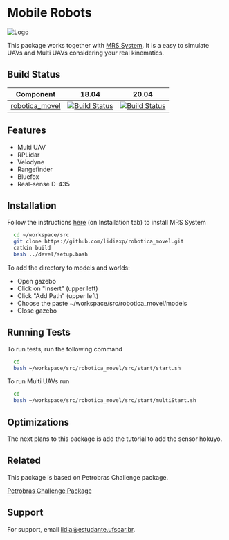 
# Mobile Robots

![Logo](https://www.laris.ufscar.br/@@site-logo/logoLARIS5English.svg)

This package works together with [MRS System](https://github.com/ctu-mrs/mrs_uav_system). It is a easy to simulate UAVs and Multi UAVs considering your real kinematics. 


## Build Status

| Component                                                   | 18.04                                                                                                                                       | 20.04                                                                                                                                      |
|-------------------------------------------------------------|---------------------------------------------------------------------------------------------------------------------------------------------|--------------------------------------------------------------------------------------------------------------------------------------------|
| [robotica_movel](https://github.com/ctu-mrs/mrs_uav_system) | [![Build Status](https://github.com/ctu-mrs/mrs_uav_system/workflows/Melodic/badge.svg)](https://github.com/ctu-mrs/mrs_uav_system/actions) | [![Build Status](https://github.com/ctu-mrs/mrs_uav_system/workflows/Noetic/badge.svg)](https://github.com/ctu-mrs/mrs_uav_system/actions) |

## Features

- Multi UAV
- RPLidar
- Velodyne
- Rangefinder
- Bluefox
- Real-sense D-435

  
## Installation 

Follow the instructions [here](https://github.com/ctu-mrs/mrs_uav_system) (on Installation tab) to install MRS System

```bash 
  cd ~/workspace/src
  git clone https://github.com/lidiaxp/robotica_movel.git
  catkin build
  bash ../devel/setup.bash
```
To add the directory to models and worlds:

- Open gazebo
- Click on "Insert" (upper left)
- Click "Add Path" (upper left)
- Choose the paste ~/workspace/src/robotica_movel/models
- Close gazebo



    
## Running Tests

To run tests, run the following command

```bash
  cd
  bash ~/workspace/src/robotica_movel/src/start/start.sh
```

To run Multi UAVs run

```bash
  cd
  bash ~/workspace/src/robotica_movel/src/start/multiStart.sh
```
  
## Optimizations

The next plans to this package is add the tutorial to add the sensor hokuyo.
  
## Related

This package is based on Petrobras Challenge package.

[Petrobras Challenge Package](https://github.com/LASER-Robotics/Petrobras_Challenge)

  
## Support

For support, email lidia@estudante.ufscar.br.

  
